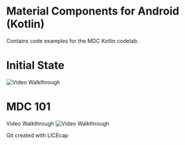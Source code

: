 # Material Components for Android (Kotlin)

Contains code examples for the MDC Kotlin codelab.

# Initial State 

<img src='GIFs/initial_state.gif' title='Video Walkthrough' width='' alt='Video Walkthrough' />


# MDC 101 

Video Walkthrough
<img src='walkthrough_101.gif' title='Video Walkthrough' width='' alt='Video Walkthrough' />




Git created with LICEcap
